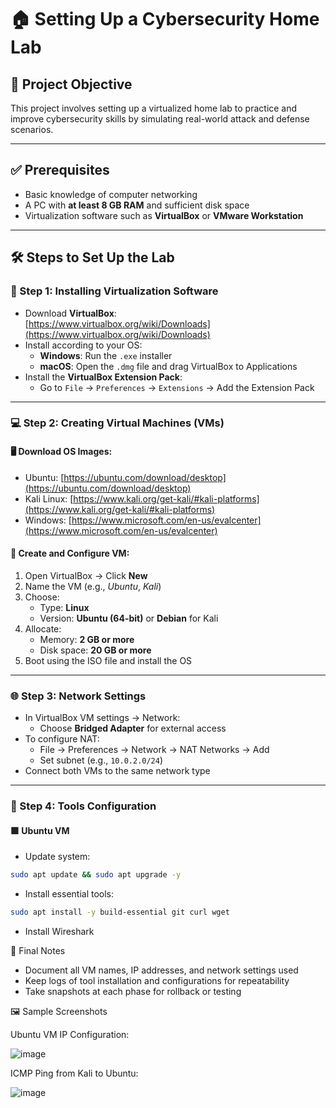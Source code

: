 # 🏠 Setting Up a Cybersecurity Home Lab

## 📌 Project Objective

This project involves setting up a virtualized home lab to practice and improve cybersecurity skills by simulating real-world attack and defense scenarios.

---

## ✅ Prerequisites

- Basic knowledge of computer networking
- A PC with **at least 8 GB RAM** and sufficient disk space
- Virtualization software such as **VirtualBox** or **VMware Workstation**

---

## 🛠️ Steps to Set Up the Lab

### 🔧 Step 1: Installing Virtualization Software

- Download **VirtualBox**:  
  [https://www.virtualbox.org/wiki/Downloads](https://www.virtualbox.org/wiki/Downloads)
- Install according to your OS:
  - **Windows**: Run the `.exe` installer
  - **macOS**: Open the `.dmg` file and drag VirtualBox to Applications
- Install the **VirtualBox Extension Pack**:
  - Go to `File` → `Preferences` → `Extensions` → Add the Extension Pack

---

### 💻 Step 2: Creating Virtual Machines (VMs)

#### 🖥️ Download OS Images:

- Ubuntu: [https://ubuntu.com/download/desktop](https://ubuntu.com/download/desktop)  
- Kali Linux: [https://www.kali.org/get-kali/#kali-platforms](https://www.kali.org/get-kali/#kali-platforms)  
- Windows: [https://www.microsoft.com/en-us/evalcenter](https://www.microsoft.com/en-us/evalcenter)  

#### 🧩 Create and Configure VM:

1. Open VirtualBox → Click **New**
2. Name the VM (e.g., *Ubuntu*, *Kali*)
3. Choose:
   - Type: **Linux**
   - Version: **Ubuntu (64-bit)** or **Debian** for Kali
4. Allocate:
   - Memory: **2 GB or more**
   - Disk space: **20 GB or more**
5. Boot using the ISO file and install the OS

---

### 🌐 Step 3: Network Settings

- In VirtualBox VM settings → Network:
  - Choose **Bridged Adapter** for external access
- To configure NAT:
  - File → Preferences → Network → NAT Networks → Add
  - Set subnet (e.g., `10.0.2.0/24`)
- Connect both VMs to the same network type

---

### 🧰 Step 4: Tools Configuration

#### 🟪 Ubuntu VM

- Update system:

```bash
sudo apt update && sudo apt upgrade -y
```

- Install essential tools:
```bash
sudo apt install -y build-essential git curl wget
```

- Install Wireshark

📝 Final Notes
- Document all VM names, IP addresses, and network settings used
- Keep logs of tool installation and configurations for repeatability
- Take snapshots at each phase for rollback or testing

🖼️ Sample Screenshots 

Ubuntu VM IP Configuration: 

![image](https://github.com/user-attachments/assets/81969f8e-f174-4047-b5a2-967cfbac75f4)


 ICMP Ping from Kali to Ubuntu: 

![image](https://github.com/user-attachments/assets/9dee0ad2-9a13-4119-9ebc-3812786f9931)



